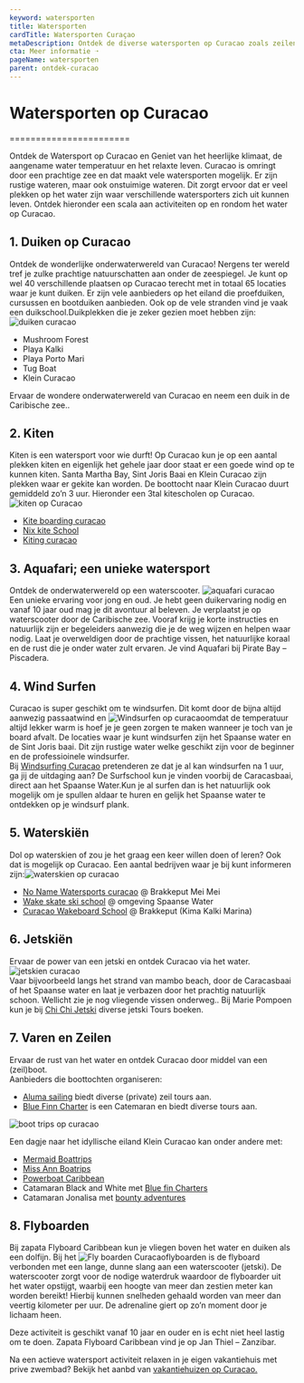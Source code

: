 ```yaml
---
keyword: watersporten
title: Watersporten
cardTitle: Watersporten Curaçao
metaDescription: Ontdek de diverse watersporten op Curacao zoals zeilen, kiten, duiken, snorkelen, fly boarden, windsurfen, jetskieen of waterskien
cta: Meer informatie ➝
pageName: watersporten
parent: ontdek-curacao
---
```


# Watersporten op Curacao
=======================

Ontdek de Watersport op Curacao en Geniet van het heerlijke klimaat, de aangename water temperatuur en het relaxte leven. Curacao is omringt door een prachtige zee en dat maakt vele watersporten mogelijk. Er zijn rustige wateren, maar ook onstuimige wateren. Dit zorgt ervoor dat er veel plekken op het water zijn waar verschillende watersporters zich uit kunnen leven. Ontdek hieronder een scala aan activiteiten op en rondom het water op Curacao.

1\. Duiken op Curacao
---------------------

Ontdek de wonderlijke onderwaterwereld van Curacao! Nergens ter wereld tref je zulke prachtige natuurschatten aan onder de zeespiegel. Je kunt op wel 40 verschillende plaatsen op Curacao terecht met in totaal 65 locaties waar je kunt duiken. Er zijn vele aanbieders op het eiland die proefduiken, cursussen en bootduiken aanbieden. Ook op de vele stranden vind je vaak een duikschool.Duikplekken die je zeker gezien moet hebben zijn:![duiken curacao](https://cms.holidayrentalscuracao.nl/assets/uploads/2021/08/duiken_curacao-2-300x300.jpg)

* Mushroom Forest
* Playa Kalki
* Playa Porto Mari
* Tug Boat
* Klein Curacao

Ervaar de wondere onderwaterwereld van Curacao en neem een duik in de Caribische zee..

2\. Kiten
---------

Kiten is een watersport voor wie durft! Op Curacao kun je op een aantal plekken kiten en eigenlijk het gehele jaar door staat er een goede wind op te kunnen kiten. Santa Martha Bay, Sint Joris Baai en Klein Curacao zijn plekken waar er gekite kan worden. De boottocht naar Klein Curacao duurt gemiddeld zo’n 3 uur. Hieronder een 3tal kitescholen op Curacao.![kiten op Curacao](https://cms.holidayrentalscuracao.nl/assets/uploads/2021/09/kiten_curacao-150x150.jpg)

* [Kite boarding curacao](https://kiteboardingcuracao.com/ "Kite boarden curacao")
* [Nix kite School](https://www.nixkitecuracao.com/ "Kite boarden curacao")
* [Kiting curacao](http://www.kitingcuracao.com/ "Kiten curacao")

3\. Aquafari; een unieke watersport
-----------------------------------

Ontdek de onderwaterwereld op een waterscooter. ![aquafari curacao](https://cms.holidayrentalscuracao.nl/assets/uploads/2021/09/Aquafari_curacao_piscadera_pirate_bay-150x150.jpg)  
Een unieke ervaring voor jong en oud. Je hebt geen duikervaring nodig en vanaf 10 jaar oud mag je dit avontuur al beleven. Je verplaatst je op waterscooter door de Caribische zee. Vooraf krijg je korte instructies en natuurlijk zijn er begeleiders aanwezig die je de weg wijzen en helpen waar nodig. Laat je overweldigen door de prachtige vissen, het natuurlijke koraal en de rust die je onder water zult ervaren. Je vind Aquafari bij Pirate Bay – Piscadera.

4\. Wind Surfen
---------------

Curacao is super geschikt om te windsurfen. Dit komt door de bijna altijd aanwezig passaatwind en ![Windsurfen op curacao](https://cms.holidayrentalscuracao.nl/assets/uploads/2021/09/windsurfen_curacao_spaanse_water-150x150.jpg)omdat de temperatuur altijd lekker warm is hoef je je geen zorgen te maken wanneer je toch van je board afvalt. De locaties waar je kunt windsurfen zijn het Spaanse water en de Sint Joris baai. Dit zijn rustige water welke geschikt zijn voor de beginner en de professioinele windsurfer.  
Bij [Windsurfing Curacao](https://windsurfingcuracao.com/nl/leer-windsurfen/ "windsurfen curacao") pretenderen ze dat je al kan windsurfen na 1 uur, ga jij de uitdaging aan? De Surfschool kun je vinden voorbij de Caracasbaai, direct aan het Spaanse Water.Kun je al surfen dan is het natuurlijk ook mogelijk om je spullen aldaar te huren en gelijk het Spaanse water te ontdekken op je windsurf plank.

5\. Waterskiën
--------------

Dol op waterskien of zou je het graag een keer willen doen of leren? Ook dat is mogelijk op Curacao. Een aantal bedrijven waar je bij kunt informeren zijn:![waterskien op curacao](https://cms.holidayrentalscuracao.nl/assets/uploads/2021/09/Waterskien_curacao-150x150.jpg)

* [No Name Watersports curacao](https://www.facebook.com/NoName-Watersports-Curacao-270845442937074/ "waterskien curacao") @ Brakkeput Mei Mei
* [Wake skate ski school](https://www.facebook.com/curacaowakeskateskischool/ "waterskien curacao") @ omgeving Spaanse Water
* [Curacao Wakeboard School](http://www.curacaowakeboardschool.com/ "waterskien curacao") @ Brakkeput (Kima Kalki Marina)

6\. Jetskiën
------------

Ervaar de power van een jetski en ontdek Curacao via het water.![jetskien curacao](https://cms.holidayrentalscuracao.nl/assets/uploads/2021/09/Jetski_curacao-150x150.jpg)  
Vaar bijvoorbeeld langs het strand van mambo beach, door de Caracasbaai of het Spaanse water en laat je verbazen door het prachtig natuurlijk schoon. Wellicht zie je nog vliegende vissen onderweg.. Bij Marie Pompoen kun je bij [Chi Chi Jetski](https://www.chichijetskitours.com/ "jetski curacao") diverse jetski Tours boeken.

7\. Varen en Zeilen
-------------------

Ervaar de rust van het water en ontdek Curacao door middel van een (zeil)boot.  
Aanbieders die boottochten organiseren:

* [Aluma sailing](https://www.alumasailing.com/) biedt diverse (private) zeil tours aan.
* [Blue Finn Charter](https://www.bluefinncharters.com/nl/) is een Catemaran en biedt diverse tours aan.

![boot trips op curacao](https://cms.holidayrentalscuracao.nl/assets/uploads/2021/09/bluefinnwestcoastsailing-1024x576.jpg)

Een dagje naar het idyllische eiland Klein Curacao kan onder andere met:

* [Mermaid Boattrips](https://www.mermaidboattrips.com/)
* [Miss Ann Boatrips](https://missannboattrips.com/)
* [Powerboat Caribbean](https://www.powerboat-caribbean.com/)
* Catamaran Black and White met [Blue fin Charters](https://www.bluefinncharters.com/nl/)
* Catamaran Jonalisa met [bounty adventures](http://www.bountyadventures.com/Curacao_Home_NL.html)

8\. Flyboarden
--------------

Bij zapata Flyboard Caribbean kun je vliegen boven het water en duiken als een dolfijn. Bij het ![Fly boarden Curacao](https://cms.holidayrentalscuracao.nl/assets/uploads/2021/09/flyboarden-300x157.jpg)flyboarden is de flyboard verbonden met een lange, dunne slang aan een waterscooter (jetski). De waterscooter zorgt voor de nodige waterdruk waardoor de flyboarder uit het water opstijgt, waarbij een hoogte van meer dan zestien meter kan worden bereikt! Hierbij kunnen snelheden gehaald worden van meer dan veertig kilometer per uur. De adrenaline giert op zo’n moment door je lichaam heen.

Deze activiteit is geschikt vanaf 10 jaar en ouder en is echt niet heel lastig om te doen. Zapata Flyboard Caribbean vind je op Jan Thiel – Zanzibar.

Na een actieve watersport activiteit relaxen in je eigen vakantiehuis met prive zwembad? Bekijk het aanbd van [vakantiehuizen op Curacao.](https://www.holidayrentalscuracao.nl/vakantiehuizen/ "vakantiewoning curacao")